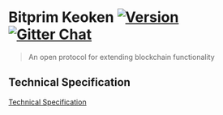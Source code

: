 # Bitprim Keoken <a target="_blank" href="http://semver.org">![Version][badge.version]</a> <a target="_blank" href="https://gitter.im/bitprim/Lobby">![Gitter Chat][badge.Gitter]</a>

> An open protocol for extending blockchain functionality

## Technical Specification

[Technical Specification](keoken-technical-specification%20.md)

<!-- Links -->
[badge.Gitter]: https://img.shields.io/badge/gitter-join%20chat-blue.svg
[badge.version]: https://badge.fury.io/gh/bitprim%2Fbitprim-keoken.svg
